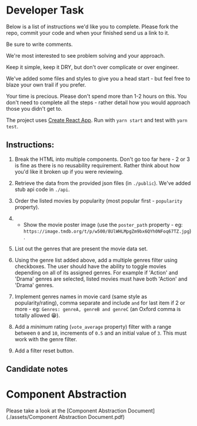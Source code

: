 # Developer Task

Below is a list of instructions we'd like you to complete. Please fork the repo, commit your code and when your finished send us a link to it.

Be sure to write comments.

We're most interested to see problem solving and your approach.

Keep it simple, keep it DRY, but don't over complicate or over engineer.

We've added some files and styles to give you a head start - but feel free to blaze your own trail if you prefer.

Your time is precious. Please don't spend more than 1-2 hours on this. You don't need to complete all the steps - rather detail how you would approach those you didn't get to.

The project uses [Create React App](https://github.com/facebook/create-react-app). Run with `yarn start` and test with `yarn test`.

## Instructions:

1. Break the HTML into multiple components. Don't go too far here - 2 or 3 is fine as there is no reusability requirement. Rather think about how you'd like it broken up if you were reviewing.

2. Retrieve the data from the provided json files (in `./public`). We've added stub api code in `./api`.

3. Order the listed movies by popularity (most popular first - `popularity` property).

4. -  Show the movie poster image (use the `poster_path` property - eg: `https://image.tmdb.org/t/p/w500/8UlWHLMpgZm9bx6QYh0NFoq67TZ.jpg`).

5. List out the genres that are present the movie data set.

6. Using the genre list added above, add a multiple genres filter using checkboxes. The user should have the ability to toggle movies depending on all of its assigned genres. For example if 'Action' and 'Drama' genres are selected, listed movies must have both 'Action' and 'Drama' genres.

7. Implement genres names in movie card (same style as popularity/rating), comma separate and include `and` for last item if 2 or more - eg: `Genres: genreA, genreB and genreC` (an Oxford comma is totally allowed 😁).

8. Add a _minimum_ rating (`vote_average` property) filter with a range between `0` and `10`, increments of `0.5` and an initial value of `3`. This must work with the genre filter.

9. Add a filter reset button.

## Candidate notes

# Component Abstraction 

Please take a look at the [Component Abstraction Document](./assets/Component Abstraction Document.pdf)


